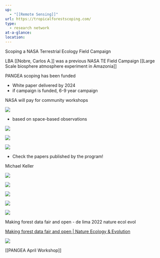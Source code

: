 ```yaml
---
up:
  - "[[Remote Sensing]]"
url: https://tropicalforestscoping.com/
type:
  - research network
at-a-glance: 
location:
---
```

Scoping a NASA Terrestrial Ecology Field Campaign

LBA [[Nobre, Carlos A.]] was a previous NASA TE Field Campaign [[Large Scale biosphere atmosphere experiment in Amazonia]]

PANGEA scoping has been funded
- White paper delivered by 2024
- if campaign is funded, 6-9 year campaign

NASA will pay for community workshops

![](https://i.imgur.com/zKVr5Ri.png)
- based on space-based observations

![](https://i.imgur.com/wAOkVKT.png)

![](https://i.imgur.com/vsbJZti.png)

![](https://i.imgur.com/RudrYaX.png)

- Check the papers published by the program!

Michael Keller

![](https://i.imgur.com/YcDp1X4.png)

![](https://i.imgur.com/bAMdMFc.png)

![](https://i.imgur.com/fDofoFE.png)


![](https://i.imgur.com/mzjYHdv.png)

![](https://i.imgur.com/iGi9ODy.png)

Making forest data fair and open - de lima 2022 nature ecol evol

[Making forest data fair and open | Nature Ecology & Evolution](https://www.nature.com/articles/s41559-022-01738-7)

![](https://i.imgur.com/MqiPv91.png)


[[PANGEA April Workshop]]

